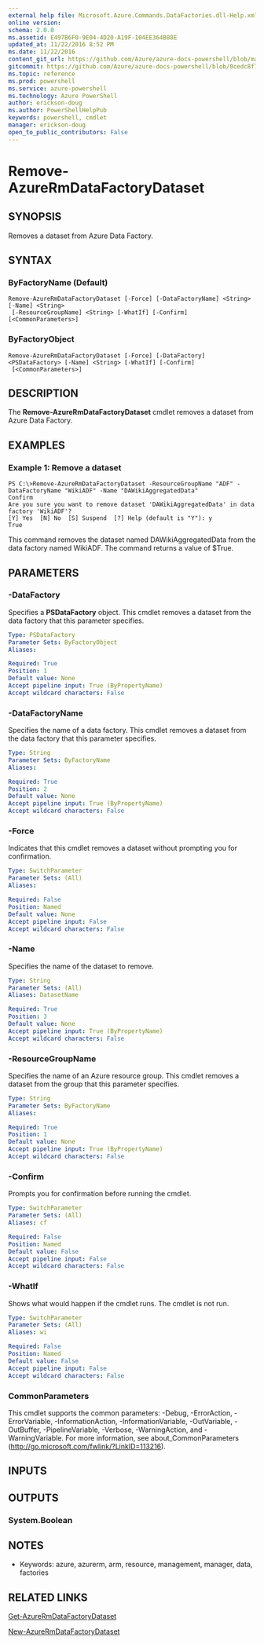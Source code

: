 ```yaml
---
external help file: Microsoft.Azure.Commands.DataFactories.dll-Help.xml
online version: 
schema: 2.0.0
ms.assetid: E497B6F0-9E04-4D20-A19F-104EE364B88E
updated_at: 11/22/2016 8:52 PM
ms.date: 11/22/2016
content_git_url: https://github.com/Azure/azure-docs-powershell/blob/master/azureps-cmdlets-docs/ResourceManager/AzureRM.DataFactories/v2.1.0/Remove-AzureRmDataFactoryDataset.md
gitcommit: https://github.com/Azure/azure-docs-powershell/blob/0cedc8f73bc96cf5ac4c69144e17b3de601fd3cc/azureps-cmdlets-docs/ResourceManager/AzureRM.DataFactories/v2.1.0/Remove-AzureRmDataFactoryDataset.md
ms.topic: reference
ms.prod: powershell
ms.service: azure-powershell
ms.technology: Azure PowerShell
author: erickson-doug
ms.author: PowerShellHelpPub
keywords: powershell, cmdlet
manager: erickson-doug
open_to_public_contributors: False
---
```


# Remove-AzureRmDataFactoryDataset

## SYNOPSIS
Removes a dataset from Azure Data Factory.

## SYNTAX

### ByFactoryName (Default)
```
Remove-AzureRmDataFactoryDataset [-Force] [-DataFactoryName] <String> [-Name] <String>
 [-ResourceGroupName] <String> [-WhatIf] [-Confirm] [<CommonParameters>]
```

### ByFactoryObject
```
Remove-AzureRmDataFactoryDataset [-Force] [-DataFactory] <PSDataFactory> [-Name] <String> [-WhatIf] [-Confirm]
 [<CommonParameters>]
```

## DESCRIPTION
The **Remove-AzureRmDataFactoryDataset** cmdlet removes a dataset from Azure Data Factory.

## EXAMPLES

### Example 1: Remove a dataset
```
PS C:\>Remove-AzureRmDataFactoryDataset -ResourceGroupName "ADF" -DataFactoryName "WikiADF" -Name "DAWikiAggregatedData"
Confirm
Are you sure you want to remove dataset 'DAWikiAggregatedData' in data factory 'WikiADF'? 
[Y] Yes  [N] No  [S] Suspend  [?] Help (default is "Y"): y
True
```

This command removes the dataset named DAWikiAggregatedData from the data factory named WikiADF.
The command returns a value of $True.

## PARAMETERS

### -DataFactory
Specifies a **PSDataFactory** object.
This cmdlet removes a dataset from the data factory that this parameter specifies.

```yaml
Type: PSDataFactory
Parameter Sets: ByFactoryObject
Aliases: 

Required: True
Position: 1
Default value: None
Accept pipeline input: True (ByPropertyName)
Accept wildcard characters: False
```

### -DataFactoryName
Specifies the name of a data factory.
This cmdlet removes a dataset from the data factory that this parameter specifies.

```yaml
Type: String
Parameter Sets: ByFactoryName
Aliases: 

Required: True
Position: 2
Default value: None
Accept pipeline input: True (ByPropertyName)
Accept wildcard characters: False
```

### -Force
Indicates that this cmdlet removes a dataset without prompting you for confirmation.

```yaml
Type: SwitchParameter
Parameter Sets: (All)
Aliases: 

Required: False
Position: Named
Default value: None
Accept pipeline input: False
Accept wildcard characters: False
```

### -Name
Specifies the name of the dataset to remove.

```yaml
Type: String
Parameter Sets: (All)
Aliases: DatasetName

Required: True
Position: 3
Default value: None
Accept pipeline input: True (ByPropertyName)
Accept wildcard characters: False
```

### -ResourceGroupName
Specifies the name of an Azure resource group.
This cmdlet removes a dataset from the group that this parameter specifies.

```yaml
Type: String
Parameter Sets: ByFactoryName
Aliases: 

Required: True
Position: 1
Default value: None
Accept pipeline input: True (ByPropertyName)
Accept wildcard characters: False
```

### -Confirm
Prompts you for confirmation before running the cmdlet.

```yaml
Type: SwitchParameter
Parameter Sets: (All)
Aliases: cf

Required: False
Position: Named
Default value: False
Accept pipeline input: False
Accept wildcard characters: False
```

### -WhatIf
Shows what would happen if the cmdlet runs.
The cmdlet is not run.

```yaml
Type: SwitchParameter
Parameter Sets: (All)
Aliases: wi

Required: False
Position: Named
Default value: False
Accept pipeline input: False
Accept wildcard characters: False
```

### CommonParameters
This cmdlet supports the common parameters: -Debug, -ErrorAction, -ErrorVariable, -InformationAction, -InformationVariable, -OutVariable, -OutBuffer, -PipelineVariable, -Verbose, -WarningAction, and -WarningVariable. For more information, see about_CommonParameters (http://go.microsoft.com/fwlink/?LinkID=113216).

## INPUTS

## OUTPUTS

### System.Boolean

## NOTES
* Keywords: azure, azurerm, arm, resource, management, manager, data, factories

## RELATED LINKS

[Get-AzureRmDataFactoryDataset](xref:ResourceManager/AzureRM.DataFactories/v2.1.0/Get-AzureRmDataFactoryDataset.md)

[New-AzureRmDataFactoryDataset](xref:ResourceManager/AzureRM.DataFactories/v2.1.0/New-AzureRmDataFactoryDataset.md)



